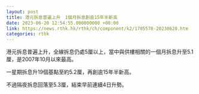 ```yaml
---
layout: post
title: 港元拆息普遍上升　1個月拆息創逾15年半新高
date: 2023-06-20 12:54:55.000000000 +08:00
link: https://news.rthk.hk/rthk/ch/component/k2/1705570-20230620.htm
categories: rthk
---
```


港元拆息普遍上升，全線拆息仍處5厘以上，當中與供樓相關的一個月拆息升至5.1厘，是2007年10月以來最高。

一星期拆息升19個基點至約5.2厘，再創逾15年半新高。

不過隔夜拆息回落至5.3厘，結束早前連續4日升勢。
